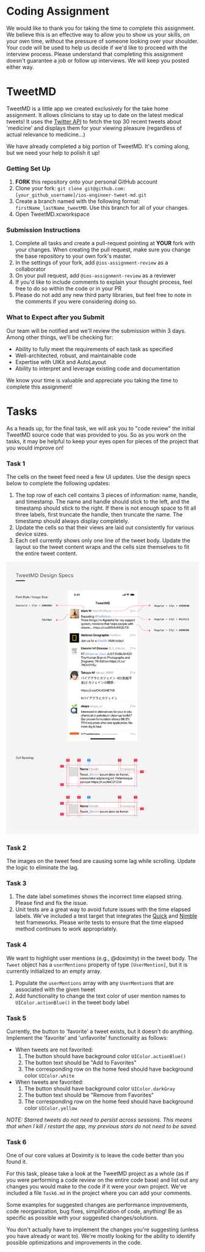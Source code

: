 # Coding Assignment

We would like to thank you for taking the time to complete this assignment. We believe this is an effective way to allow you to show us your skills, on your own time, without the pressure of someone looking over your shoulder. Your code will be used to help us decide if we'd like to proceed with the interview process. Please understand that completing this assignment doesn't guarantee a job or follow up interviews. We will keep you posted either way.

# TweetMD

TweetMD is a little app we created exclusively for the take home assignment. It allows clinicians to stay up to date on the latest medical tweets! It uses the [Twitter API](https://dev.twitter.com/rest/public) to fetch the top 30 recent tweets about 'medicine' and displays them for your viewing pleasure (regardless of actual relevance to medicine...)

We have already completed a big portion of TweetMD. It's coming along, but we need your help to polish it up!

### Getting Set Up
1. **FORK** this repository onto your personal GitHub account
2. Clone your fork: `git clone git@github.com:[your_github_username]/ios-engineer-tweet-md.git`
3. Create a branch named with the following format: `firstName_lastName_tweetMD`. Use this branch for all of your changes.
4. Open TweetMD.xcworkspace

### Submission Instructions
1. Complete all tasks and create a pull-request pointing at ****YOUR**** fork with your changes. When creating the pull request, make sure you change the base repository to your own fork's master.
2. In the settings of your fork, add `@ios-assignment-review` as a collaborator
3. On your pull request, add `@ios-assignment-review` as a reviewer
4. If you'd like to include comments to explain your thought process, feel free to do so within the code or in your PR
5. Please do not add any new third party libraries, but feel free to note in the comments if you were considering doing so.

### What to Expect after you Submit
Our team will be notified and we'll review the submission within 3 days. Among other things, we'll be checking for:
* Ability to fully meet the requirements of each task as specified
* Well-architected, robust, and maintainable code
* Expertise with UIKit and AutoLayout
* Ability to interpret and leverage existing code and documentation

We know your time is valuable and appreciate you taking the time to complete this assignment!

# Tasks

As a heads up, for the final task, we will ask you to "code review" the initial TweetMD source code that was provided to you. So as you work on the tasks, it may be helpful to keep your eyes open for pieces of the project that you would improve on! 

### Task 1
The cells on the tweet feed need a few UI updates. Use the design specs below to complete the following updates:
  1. The top row of each cell contains 3 pieces of information: name, handle, and timestamp. The name and handle should stick to the left, and the timestamp should stick to the right. If there is not enough space to fit all three labels, first truncate the handle, then truncate the name. The timestamp should always display completely.
  2. Update the cells so that their views are laid out consistently for various device sizes.
  3. Each cell currently shows only one line of the tweet body. Update the layout so the tweet content wraps and the cells size themselves to fit the entire tweet content.

<img src="screenshots/design-specs.png" />

### Task 2
The images on the tweet feed are causing some lag while scrolling. Update the logic to eliminate the lag.

### Task 3
  1. The date label sometimes shows the incorrect time elapsed string. Please find and fix the issue.
  2. Unit tests are a great way to avoid future issues with the time elapsed labels. We've included a test target that integrates the [Quick](https://github.com/Quick/Quick) and [Nimble](https://github.com/Quick/Nimble) test frameworks. Please write tests to ensure that the time elapsed method continues to work appropriately.

### Task 4
We want to highlight user mentions (e.g., @doximity) in the tweet body. The `Tweet` object has a `userMentions` property of type `[UserMention]`, but it is currently initialized to an empty array.

1. Populate the `userMentions` array with any `UserMention`s that are associated with the given tweet
2. Add functionality to change the text color of user mention names to `UIColor.actionBlue()` in the tweet body label

### Task 5
Currently, the button to 'favorite' a tweet exists, but it doesn't do anything. Implement the 'favorite' and 'unfavorite' functionality as follows:
  * When tweets are not favorited:
    1. The button should have background color `UIColor.actionBlue()`
    2. The button text should be "Add to Favorites"
    3. The corresponding row on the home feed should have background color `UIColor.white`
  * When tweets are favorited:
    1. The button should have background color `UIColor.darkGray`
    2. The button text should be "Remove from Favorites"
    3. The corresponding row on the home feed should have background color `UIColor.yellow`

*NOTE: Starred tweets do not need to persist across sessions. This means that when I kill / restart the app, my previous stars do not need to be saved.*

### Task 6
One of our core values at Doximity is to leave the code better than you found it. 

For this task, please take a look at the TweetMD project as a whole (as if you were performing a code review on the entire code base) and list out any changes you would make to the code if it were your own project. We've included a file `Task6.md` in the project where you can add your comments.

Some examples for suggested changes are performance improvements, code reorganization, bug fixes, simplification of code, anything! Be as specific as possible with your suggested changes/solutions. 

You don't actually have to implement the changes you're suggesting (unless you have already or want to). We're mostly looking for the ability to identify possible optimizations and improvements in the code.
